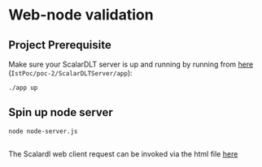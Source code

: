# Web-node validation

## Project Prerequisite
Make sure your ScalarDLT server is up and running by running from [here](https://github.com/scalar-labs/indetail/pull/553) (`IstPoc/poc-2/ScalarDLTServer/app`):
```
./app up
```

## Spin up node server
```
node node-server.js
```
##
The Scalardl web client request can be invoked via the html file [here](./web-client/index.html)